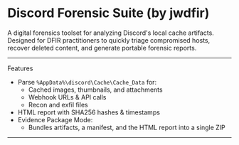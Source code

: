 # Discord Forensic Suite (by jwdfir)

A digital forensics toolset for analyzing Discord's local cache artifacts.  
Designed for DFIR practitioners to quickly triage compromised hosts, recover deleted content, and generate portable forensic reports.

---

Features
- Parse `%AppData%\discord\Cache\Cache_Data` for:
  - Cached images, thumbnails, and attachments
  - Webhook URLs & API calls
  - Recon and exfil files
- HTML report with SHA256 hashes & timestamps
- Evidence Package Mode: 
  - Bundles artifacts, a manifest, and the HTML report into a single ZIP

---
